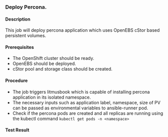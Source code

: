 ### Deploy Percona.

#### Description

This job will deploy percona application which uses OpenEBS cStor based persistent volumes.

#### Prerequisites

- The OpenShift cluster should be ready.
- OpenEBS should be deployed.
- cStor pool and storage class should be created.

#### Procedure

- The job triggers litmusbook which is capable of installing percona application in its isolated namespace.
- The necessary inputs such as application label, namespace, size of PV can be passed as environmental variables to ansible-runner pod.
- Check if the percona pods are  created and all replicas are running using the kubectl command `kubectl get pods -n <namespace>`

#### Test Result

